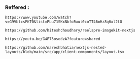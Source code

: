 ### Reffered :
```https://www.youtube.com/watch?v=G9VbtcsPKT0&list=PLu71SKxNbfoBwut0coTT46oHz8q6xl2tO```


```https://github.com/hiteshchoudhary/reelspro-imagekit-nextjs```


``` https://youtu.be/G4F73osodzA?feature=shared ```

``` https://github.com/nareshbhatia/nextjs-nested-layouts/blob/main/src/app/client-components/layout.tsx ```